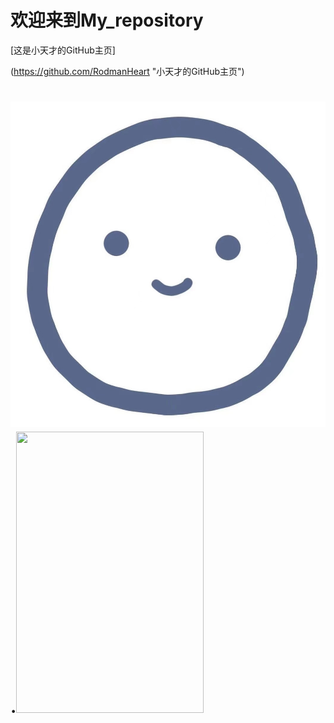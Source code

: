 
# 欢迎来到My_repository
[这是小天才的GitHub主页] 

(https://github.com/RodmanHeart "小天才的GitHub主页")

![image](https://github.com/RodmanHeart/Program/blob/main/Picture/%E7%AC%91%E8%84%B8.jpg)
.<img src="https://github.com/RodmanHeart/picture/blob/main/%E7%AC%91%E8%84%B8.jpg" width="300" height="450" />
=======
